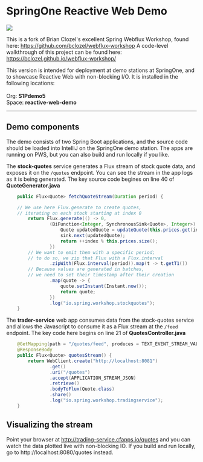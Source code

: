 # SpringOne Reactive Web Demo

<img src="https://github.com/Pivotal-Field-Engineering/reactive-web-demo/blob/master/docs/header-image.png">

This is a fork of Brian Clozel's excellent Spring Webflux Workshop, found here: https://github.com/bclozel/webflux-workshop
A code-level walkthrough of this project can be found here: https://bclozel.github.io/webflux-workshop/

This version is intended for deployment at demo stations at SpringOne, and to showcase Reactive Web with non-blocking I/O. It is installed in the following locations:
<br><br>Org: **S1Pdemo5**
<br>Space: **reactive-web-demo**
<hr>

## Demo components

The demo consists of two Spring Boot applications, and the source code should be loaded into IntelliJ on the SpringOne demo station. The apps are running on PWS, but you can also build and run locally if you like.

The **stock-quotes** service generates a Flux stream of stock quote data, and exposes it on the `/quotes` endpoint. You can see the stream in the app logs as it is being generated. The key source code begines on line 40 of **QuoteGenerator.java**

```java
	public Flux<Quote> fetchQuoteStream(Duration period) {

    // We use here Flux.generate to create quotes,
    // iterating on each stock starting at index 0
		return Flux.generate(() -> 0,
				(BiFunction<Integer, SynchronousSink<Quote>, Integer>) (index, sink) -> {
					Quote updatedQuote = updateQuote(this.prices.get(index));
					sink.next(updatedQuote);
					return ++index % this.prices.size();
				})
        // We want to emit them with a specific period;
        // to do so, we zip that Flux with a Flux.interval
				.zipWith(Flux.interval(period)).map(t -> t.getT1())
        // Because values are generated in batches,
        // we need to set their timestamp after their creation
				.map(quote -> {
					quote.setInstant(Instant.now());
					return quote;
				})
				.log("io.spring.workshop.stockquotes");
	}
```

The **trader-service** web app consumes data from the stock-quotes service and allows the Javascript to consume it as a Flux stream at the `/feed` endpoint. The key code here begins on line 21 of **QuotesController.java**

```java
	@GetMapping(path = "/quotes/feed", produces = TEXT_EVENT_STREAM_VALUE)
	@ResponseBody
	public Flux<Quote> quotesStream() {
		return WebClient.create("http://localhost:8081")
				.get()
				.uri("/quotes")
				.accept(APPLICATION_STREAM_JSON)
				.retrieve()
				.bodyToFlux(Quote.class)
				.share()
				.log("io.spring.workshop.tradingservice");
	}
```

## Visualizing the stream

Point your browser at http://trading-service.cfapps.io/quotes and you can watch the data plotted live with non-blocking IO. If you build and run locally, go to http://localhost:8080/quotes instead.

